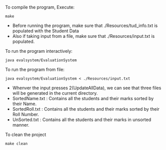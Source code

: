 To compile the program, Execute:

    make

- Before running the program, make sure that ./Resources/tud_info.txt is populated with the Student Data
- Also if taking input from a file, make sure that ./Resources/input.txt is populated.

To run the program interactively:

    java evalsystem/EvaluationSystem

To run the program from file:

    java evalsystem/EvaluationSystem < ./Resources/input.txt
    
- Whenver the input presses 2(UpdateAllData), we can see that three files will be generated in the current directory.
- SortedName.txt : Contains all the students and their marks sorted by their Name.
- SortedRoll.txt : Contains all the students and their marks sorted by their Roll Number.
- UnSorted.txt   : Contains all the students and their marks in unsorted manner.

To clean the project

    make clean
 
